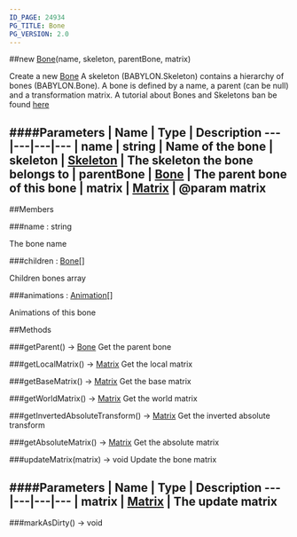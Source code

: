 ```yaml
---
ID_PAGE: 24934
PG_TITLE: Bone
PG_VERSION: 2.0
---
```

##new [Bone](/classes/Bone)(name, skeleton, parentBone, matrix)



Create a new [Bone](/classes/Bone)
A skeleton (BABYLON.Skeleton) contains a hierarchy of bones (BABYLON.Bone). A bone is defined by a name, a parent (can be null) and a transformation matrix.
A tutorial about Bones and Skeletons ban be found [here](https://github.com/BabylonJS/Babylon.js/wiki/How-to-use-bones-and-skeletons)




####Parameters
 | Name | Type | Description
---|---|---|---
 | name | string | Name of the bone
 | skeleton | [Skeleton](/classes/Skeleton) | The skeleton the bone belongs to
 | parentBone | [Bone](/classes/Bone) | The parent bone of this bone
 | matrix | [Matrix](/classes/Matrix) | @param matrix
---

##Members

###name : string




The bone name



###children : [Bone](/classes/Bone)[]




Children bones array



###animations : [Animation](/classes/Animation)[]




Animations of this bone











##Methods

###getParent() &rarr; [Bone](/classes/Bone)
Get the parent bone






###getLocalMatrix() &rarr; [Matrix](/classes/Matrix)
Get the local matrix






###getBaseMatrix() &rarr; [Matrix](/classes/Matrix)
Get the base matrix






###getWorldMatrix() &rarr; [Matrix](/classes/Matrix)
Get the world matrix






###getInvertedAbsoluteTransform() &rarr; [Matrix](/classes/Matrix)
Get the inverted absolute transform






###getAbsoluteMatrix() &rarr; [Matrix](/classes/Matrix)
Get the absolute matrix






###updateMatrix(matrix) &rarr; void
Update the bone matrix





####Parameters
 | Name | Type | Description
---|---|---|---
 | matrix | [Matrix](/classes/Matrix) | The update matrix
---

###markAsDirty() &rarr; void

